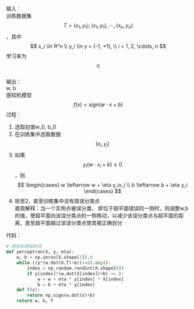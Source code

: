 输入：  
训练数据集$$T={(x_1, y_1), (x_1, y_1), \cdots, (x_n, y_n)}$$，其中  
$$
x_i \in R^n \\
y_i \in y = {-1, +1}, \\
i = 1, 2, \cdots, n
$$
学习率为$$\eta$$  
输出：  
w, b  
感知机模型$$f(x) = sign(w \cdot x + b)$$
过程：  
1. 选取初值w_0, b_0  
2. 在训练集中选取数据$$(x_i, y_i)$$
3. 如果$$y_i(w \cdot x_i + b) \le 0$$，则
$$
\begin{cases}
w \leftarrow w + \eta y_ix_i \\
b \leftarrow b + \eta y_i
\end{cases}
$$
4. 转至2，直至训练集中没有错误分类点  
直观解释：当一个实例点被误分类， 即位于超平面错误的一侧时，则调整w,b的值，使超平面向该误分类点的一侧移动，以减少该误分类点与超平面的距离，直至超平面越过该误分类点使其被正确划分

代码：

```python
# 感知机原始形式
def perceptron(X, y, eta):
    w, b = np.zeros(X.shape[1]),0
    while ((y*(w.dot(X.T)+b))<=0).any():
        index = np.random.randint(X.shape[0])
        if y[index]*(w.dot(X[index])+b) <= 0:
            w = w + eta * y[index] * X[index]
            b = b + eta * y[index]
    def f(x):
        return np.sign(w.dot(x)+b)
    return w, b, f
```